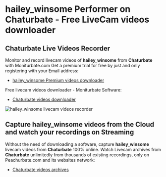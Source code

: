 # hailey_winsome Performer on Chaturbate - Free LiveCam videos downloader

## Chaturbate Live Videos Recorder

Monitor and record livecam videos of **hailey_winsome** from **Chaturbate** with Moniturbate.com
Get a premium trial for free by just and only registering with your Email address:
* [hailey_winsome Premium videos downloader](https://moniturbate.com/request-demo-licence-key.html)

Free livecam videos downloader - Moniturbate Software:
* [Chaturbate videos downloader](https://moniturbate.com/moniturbate-download-software.html)

![hailey_winsome livecam videos recorder](https://peachurnet.com/templates/moniturbate-software.png)


## Capture hailey_winsome videos from the Cloud and watch your recordings on Streaming

Without the need of downloading a software, capture **hailey_winsome** livecam videos from **Chaturbate** 100% online.
Watch Livecam archives from **Chaturbate** unlimitedly from thousands of existing recordings, only on Peachurbate.com and its websites network:
* [Chaturbate videos archives](https://peachurnet.com/)